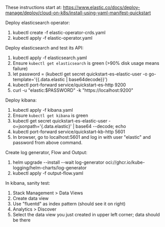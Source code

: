 These instructions start at:
https://www.elastic.co/docs/deploy-manage/deploy/cloud-on-k8s/install-using-yaml-manifest-quickstart

Deploy elasticsearch operator:
1. kubectl create -f elastic-operator-crds.yaml
2. kubectl apply -f elastic-operator.yaml

Deploy elasticsearch and test its API:
1. kubectl apply -f elasticsearch.yaml
2. Ensure `kubectl get elasticsearch` is green (>90% disk usage means failure)
3. let password = (kubectl get secret quickstart-es-elastic-user -o go-template='{{.data.elastic | base64decode}}')
4. kubectl port-forward service/quickstart-es-http 9200
5. curl -u "elastic:$PASSWORD" -k "https://localhost:9200"

Deploy kibana:
1. kubectl apply -f kibana.yaml
2. Ensure `kubectl get kibana` is green
2. kubectl get secret quickstart-es-elastic-user -o=jsonpath='{.data.elastic}' | base64 --decode; echo
3. kubectl port-forward service/quickstart-kb-http 5601
4. In browser, go to localhost:5601 and log in with user "elastic" and password from above command.

Create log generator, Flow and Output:
1. helm upgrade --install --wait log-generator oci://ghcr.io/kube-logging/helm-charts/log-generator
2. kubectl apply -f output-flow.yaml

In kibana, sanity test:
1. Stack Management > Data Views
2. Create data view
3. Use "fluentd" as index pattern (should see it on right)
4. Analytics > Discover
5. Select the data view you just created in upper left corner; data should be there
